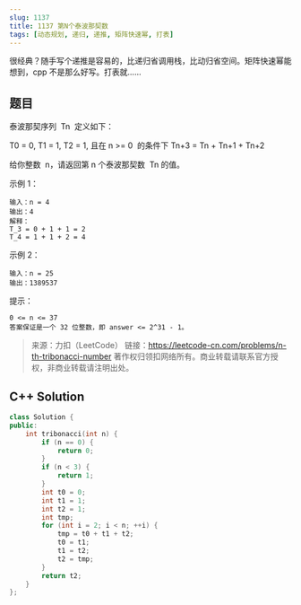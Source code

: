 ```yaml
---
slug: 1137
title: 1137 第N个泰波那契数
tags: [动态规划, 递归, 递推, 矩阵快速幂, 打表]
---
```


很经典？随手写个递推是容易的，比递归省调用栈，比动归省空间。矩阵快速幂能想到，cpp 不是那么好写。打表就……

<!-- truncate -->

## 题目

泰波那契序列  Tn  定义如下：

T0 = 0, T1 = 1, T2 = 1, 且在 n >= 0  的条件下 Tn+3 = Tn + Tn+1 + Tn+2

给你整数  n，请返回第 n 个泰波那契数  Tn 的值。

示例 1：

```
输入：n = 4
输出：4
解释：
T_3 = 0 + 1 + 1 = 2
T_4 = 1 + 1 + 2 = 4
```

示例 2：

```
输入：n = 25
输出：1389537
```

提示：

```
0 <= n <= 37
答案保证是一个 32 位整数，即 answer <= 2^31 - 1。
```

> 来源：力扣（LeetCode）
> 链接：https://leetcode-cn.com/problems/n-th-tribonacci-number
> 著作权归领扣网络所有。商业转载请联系官方授权，非商业转载请注明出处。

## C++ Solution

```cpp
class Solution {
public:
    int tribonacci(int n) {
        if (n == 0) {
            return 0;
        }
        if (n < 3) {
            return 1;
        }
        int t0 = 0;
        int t1 = 1;
        int t2 = 1;
        int tmp;
        for (int i = 2; i < n; ++i) {
            tmp = t0 + t1 + t2;
            t0 = t1;
            t1 = t2;
            t2 = tmp;
        }
        return t2;
    }
};
```
